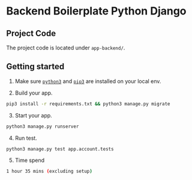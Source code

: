 # Backend Boilerplate Python Django

## Project Code

The project code is located under `app-backend/`.

## Getting started

1. Make sure [`python3`](https://www.python.org/downloads/) and [`pip3`](https://pip.pypa.io/en/stable/installing/) are installed on your local env.

2. Build your app.

```bash
pip3 install -r requirements.txt && python3 manage.py migrate
```

3. Start your app.

```bash
python3 manage.py runserver
```

4. Run test.

```bash
python3 manage.py test app.account.tests
```
5. Time spend 
```bash
1 hour 35 mins (excluding setup)
```
